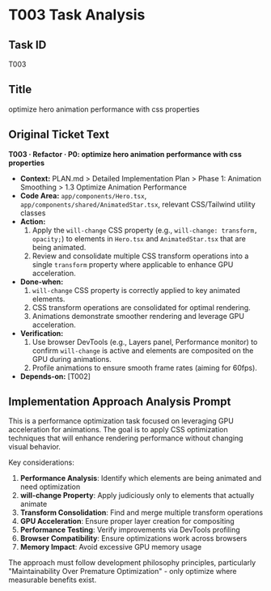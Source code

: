 # T003 Task Analysis

## Task ID
T003

## Title
optimize hero animation performance with css properties

## Original Ticket Text
**T003 · Refactor · P0: optimize hero animation performance with css properties**
- **Context:** PLAN.md > Detailed Implementation Plan > Phase 1: Animation Smoothing > 1.3 Optimize Animation Performance
- **Code Area:** `app/components/Hero.tsx`, `app/components/shared/AnimatedStar.tsx`, relevant CSS/Tailwind utility classes
- **Action:**
    1. Apply the `will-change` CSS property (e.g., `will-change: transform, opacity;`) to elements in `Hero.tsx` and `AnimatedStar.tsx` that are being animated.
    2. Review and consolidate multiple CSS transform operations into a single `transform` property where applicable to enhance GPU acceleration.
- **Done‑when:**
    1. `will-change` CSS property is correctly applied to key animated elements.
    2. CSS transform operations are consolidated for optimal rendering.
    3. Animations demonstrate smoother rendering and leverage GPU acceleration.
- **Verification:**
    1. Use browser DevTools (e.g., Layers panel, Performance monitor) to confirm `will-change` is active and elements are composited on the GPU during animations.
    2. Profile animations to ensure smooth frame rates (aiming for 60fps).
- **Depends‑on:** [T002]

## Implementation Approach Analysis Prompt

This is a performance optimization task focused on leveraging GPU acceleration for animations. The goal is to apply CSS optimization techniques that will enhance rendering performance without changing visual behavior.

Key considerations:
1. **Performance Analysis**: Identify which elements are being animated and need optimization
2. **will-change Property**: Apply judiciously only to elements that actually animate
3. **Transform Consolidation**: Find and merge multiple transform operations
4. **GPU Acceleration**: Ensure proper layer creation for compositing
5. **Performance Testing**: Verify improvements via DevTools profiling
6. **Browser Compatibility**: Ensure optimizations work across browsers
7. **Memory Impact**: Avoid excessive GPU memory usage

The approach must follow development philosophy principles, particularly "Maintainability Over Premature Optimization" - only optimize where measurable benefits exist.